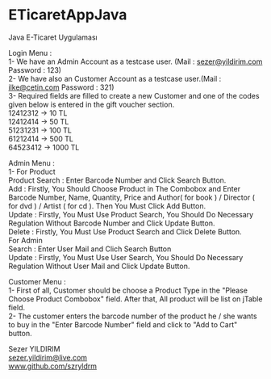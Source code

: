 # ETicaretAppJava
Java E-Ticaret Uygulaması

Login Menu : <br>
1- We have an Admin Account as a testcase user. (Mail : sezer@yildirim.com Password : 123)<br>
2- We have also an Customer Account as a testcase user.(Mail : ilke@cetin.com Password : 321)<br>
3- Required fields are filled to create a new Customer and one of the codes given below is entered in the gift voucher section.<br>
12412312 -> 10 TL<br>
12412414 -> 50 TL<br>
51231231 -> 100 TL<br>
61212414 -> 500 TL<br>
64523412 -> 1000 TL<br>

Admin Menu : <br>
1- For Product  <br>
Product Search : Enter Barcode Number and Click Search Button.  <br>
Add : Firstly, You Should Choose Product in The Combobox and Enter Barcode Number, Name, Quantity, Price and Author( for book ) / Director ( for dvd ) / Artist ( for cd ). Then You Must Click Add Button.  <br>
Update : Firstly, You Must Use Product Search, You Should Do Necessary Regulation Without Barcode Number and Click Update Button.  <br>
Delete : Firstly, You Must Use Product Search and Click Delete Button.   <br>
For Admin  <br>
Search : Enter User Mail and Clich Search Button  <br>
Update : Firstly, You Must Use User Search, You Should Do Necessary Regulation Without User Mail and Click Update Button.  <br>

Customer Menu : <br>
1- First of all, Customer should be choose a Product Type in the "Please Choose Product Combobox" field. After that, All product will be list on jTable field.<br>
2- The customer enters the barcode number of the product he / she wants to buy in the "Enter Barcode Number" field and click to "Add to Cart" button.<br>

Sezer YILDIRIM<br>
sezer.yildirim@live.com<br>
www.github.com/szryldrm<br>
